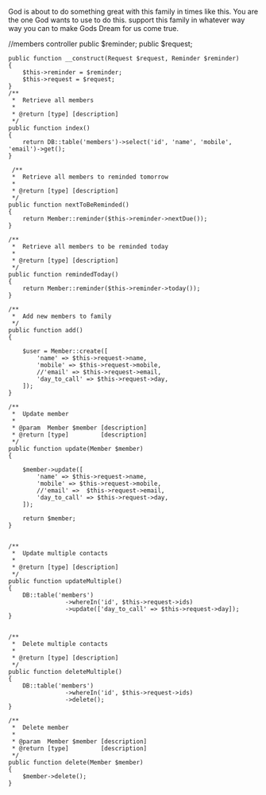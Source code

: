 God is about to do something great with this family in times like this. 
You are the one God wants to use to do this.
support this family in whatever way way you can to make Gods Dream for us come true.

//members controller
public $reminder;
    public $request;

    public function __construct(Request $request, Reminder $reminder)
    {
        $this->reminder = $reminder;
        $this->request = $request;
    }
    /**
     *  Retrieve all members
     *
     * @return [type] [description]
     */
    public function index()
    {
        return DB::table('members')->select('id', 'name', 'mobile', 'email')->get();
    }

     /**
     *  Retrieve all members to reminded tomorrow
     *
     * @return [type] [description]
     */
    public function nextToBeReminded()
    {
        return Member::reminder($this->reminder->nextDue());
    }

    /**
     *  Retrieve all members to be reminded today
     *
     * @return [type] [description]
     */
    public function remindedToday()
    {
        return Member::reminder($this->reminder->today());
    }

    /**
     *  Add new members to family
     */
    public function add()
    {

        $user = Member::create([
            'name' => $this->request->name,
            'mobile' => $this->request->mobile,
            //'email' => $this->request->email,
            'day_to_call' => $this->request->day,
        ]);
    }

    /**
     *  Update member
     *
     * @param  Member $member [description]
     * @return [type]         [description]
     */
    public function update(Member $member)
    {

        $member->update([
            'name' => $this->request->name,
            'mobile' => $this->request->mobile,
            //'email' =>  $this->request->email,
            'day_to_call' => $this->request->day,
        ]);

        return $member;
    }


    /**
     *  Update multiple contacts
     *
     * @return [type] [description]
     */
    public function updateMultiple()
    {
        DB::table('members')
                    ->whereIn('id', $this->request->ids)
                    ->update(['day_to_call' => $this->request->day]);
    }


    /**
     *  Delete multiple contacts
     *
     * @return [type] [description]
     */
    public function deleteMultiple()
    {
        DB::table('members')
                    ->whereIn('id', $this->request->ids)
                    ->delete();
    }

    /**
     *  Delete member
     *
     * @param  Member $member [description]
     * @return [type]         [description]
     */
    public function delete(Member $member)
    {
        $member->delete();
    }
